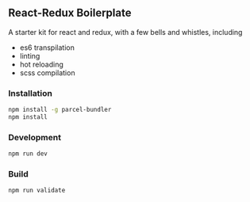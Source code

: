 ## React-Redux Boilerplate

A starter kit for react and redux, with a few bells and whistles, including
* es6 transpilation
* linting
* hot reloading
* scss compilation


### Installation
```bash
npm install -g parcel-bundler
npm install
```

### Development

```bash
npm run dev
```

### Build

```bash
npm run validate
```
